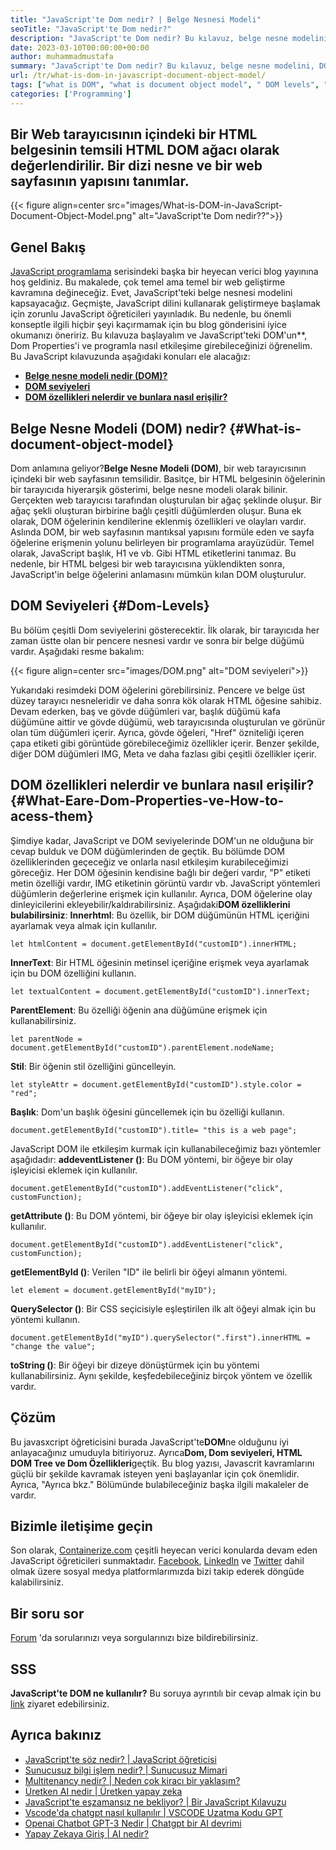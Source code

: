 ```yaml
---
title: "JavaScript'te Dom nedir? | Belge Nesnesi Modeli" 
seoTitle: "JavaScript'te Dom nedir?" 
description: "JavaScript'te Dom nedir? Bu kılavuz, belge nesne modelini, DOM'un özelliklerini, DOM seviyelerini ve DOM öğelerine nasıl erişileceğini gösterecektir." 
date: 2023-03-10T00:00:00+00:00
author: muhammadmustafa
summary: "JavaScript'te Dom nedir? Bu kılavuz, belge nesne modelini, DOM'un özelliklerini, DOM seviyelerini ve DOM öğelerine nasıl erişileceğini gösterecektir." 
url: /tr/what-is-dom-in-javascript-document-object-model/
tags: ["what is DOM", "what is document object model", " DOM levels", "HTML DOM tree", "DOM properties"]
categories: ['Programming']
---
```


## Bir Web tarayıcısının içindeki bir HTML belgesinin temsili HTML DOM ağacı olarak değerlendirilir. Bir dizi nesne ve bir web sayfasının yapısını tanımlar.

{{< figure align=center src="images/What-is-DOM-in-JavaScript-Document-Object-Model.png" alt="JavaScript'te Dom nedir??">}}


## Genel Bakış
[JavaScript programlama][1] serisindeki başka bir heyecan verici blog yayınına hoş geldiniz. Bu makalede, çok temel ama temel bir web geliştirme kavramına değineceğiz. Evet, JavaScript'teki belge nesnesi modelini kapsayacağız. Geçmişte, JavaScript dilini kullanarak geliştirmeye başlamak için zorunlu JavaScript öğreticileri yayınladık. Bu nedenle, bu önemli konseptle ilgili hiçbir şeyi kaçırmamak için bu blog gönderisini iyice okumanızı öneririz. Bu kılavuza başlayalım ve JavaScript'teki DOM'un**, Dom Properties'i ve programla nasıl etkileşime girebileceğinizi öğrenelim.
Bu JavaScript kılavuzunda aşağıdaki konuları ele alacağız:
* **[Belge nesne modeli nedir (DOM)?][2]**
* **[DOM seviyeleri][3]**
* **[DOM özellikleri nelerdir ve bunlara nasıl erişilir?][4]**

## Belge Nesne Modeli (DOM) nedir?   {#What-is-document-object-model}
Dom anlamına geliyor?**Belge Nesne Modeli (DOM)**, bir web tarayıcısının içindeki bir web sayfasının temsilidir. Basitçe, bir HTML belgesinin öğelerinin bir tarayıcıda hiyerarşik gösterimi, belge nesne modeli olarak bilinir. Gerçekten web tarayıcısı tarafından oluşturulan bir ağaç şeklinde oluşur. Bir ağaç şekli oluşturan birbirine bağlı çeşitli düğümlerden oluşur. Buna ek olarak, DOM öğelerinin kendilerine eklenmiş özellikleri ve olayları vardır.
Aslında DOM, bir web sayfasının mantıksal yapısını formüle eden ve sayfa öğelerine erişmenin yolunu belirleyen bir programlama arayüzüdür. Temel olarak, JavaScript başlık, H1 ve vb. Gibi HTML etiketlerini tanımaz. Bu nedenle, bir HTML belgesi bir web tarayıcısına yüklendikten sonra, JavaScript'in belge öğelerini anlamasını mümkün kılan DOM oluşturulur.

## DOM Seviyeleri   {#Dom-Levels}
Bu bölüm çeşitli Dom seviyelerini gösterecektir. İlk olarak, bir tarayıcıda her zaman üstte olan bir pencere nesnesi vardır ve sonra bir belge düğümü vardır. Aşağıdaki resme bakalım:

{{< figure align=center src="images/DOM.png" alt="DOM seviyeleri">}}

Yukarıdaki resimdeki DOM öğelerini görebilirsiniz. Pencere ve belge üst düzey tarayıcı nesneleridir ve daha sonra kök olarak HTML öğesine sahibiz. Devam ederken, baş ve gövde düğümleri var, başlık düğümü kafa düğümüne aittir ve gövde düğümü, web tarayıcısında oluşturulan ve görünür olan tüm düğümleri içerir. Ayrıca, gövde öğeleri, "Href" özniteliği içeren çapa etiketi gibi görüntüde görebileceğimiz özellikler içerir. Benzer şekilde, diğer DOM düğümleri IMG, Meta ve daha fazlası gibi çeşitli özellikler içerir.

## DOM özellikleri nelerdir ve bunlara nasıl erişilir?   {#What-Eare-Dom-Properties-ve-How-to-acess-them}
Şimdiye kadar, JavaScript ve DOM seviyelerinde DOM'un ne olduğuna bir cevap bulduk ve DOM düğümlerinden de geçtik. Bu bölümde DOM özelliklerinden geçeceğiz ve onlarla nasıl etkileşim kurabileceğimizi göreceğiz. Her DOM öğesinin kendisine bağlı bir değeri vardır, "P" etiketi metin özelliği vardır, IMG etiketinin görüntü vardır vb. JavaScript yöntemleri düğümlerin değerlerine erişmek için kullanılır. Ayrıca, DOM öğelerine olay dinleyicilerini ekleyebilir/kaldırabilirsiniz.
Aşağıdaki**DOM özelliklerini bulabilirsiniz**:
**Innerhtml**: Bu özellik, bir DOM düğümünün HTML içeriğini ayarlamak veya almak için kullanılır.
```
let htmlContent = document.getElementById("customID").innerHTML;
```
**InnerText**: Bir HTML öğesinin metinsel içeriğine erişmek veya ayarlamak için bu DOM özelliğini kullanın.
```
let textualContent = document.getElementById("customID").innerText;
```
**ParentElement**: Bu özelliği öğenin ana düğümüne erişmek için kullanabilirsiniz.
```
let parentNode = document.getElementById("customID").parentElement.nodeName;
```
**Stil**: Bir öğenin stil özelliğini güncelleyin.
```
let styleAttr = document.getElementById("customID").style.color = "red";
```
**Başlık**: Dom'un başlık öğesini güncellemek için bu özelliği kullanın.
```
document.getElementById("customID").title= "this is a web page";
```
 JavaScript DOM ile etkileşim kurmak için kullanabileceğimiz bazı yöntemler aşağıdadır:
**addeventListener ()**: Bu DOM yöntemi, bir öğeye bir olay işleyicisi eklemek için kullanılır.
```
document.getElementById("customID").addEventListener("click", customFunction);
```
**getAttribute ()**: Bu DOM yöntemi, bir öğeye bir olay işleyicisi eklemek için kullanılır.
```
document.getElementById("customID").addEventListener("click", customFunction);
```
**getElementById ()**: Verilen "ID" ile belirli bir öğeyi almanın yöntemi.
```
let element = document.getElementById("myID");
```
**QuerySelector ()**: Bir CSS seçicisiyle eşleştirilen ilk alt öğeyi almak için bu yöntemi kullanın.
```
document.getElementById("myID").querySelector(".first").innerHTML = "change the value";
```
**toString ()**: Bir öğeyi bir dizeye dönüştürmek için bu yöntemi kullanabilirsiniz.
Aynı şekilde, keşfedebileceğiniz birçok yöntem ve özellik vardır.

## Çözüm
Bu javasxcript öğreticisini burada JavaScript'te**DOM**ne olduğunu iyi anlayacağınız umuduyla bitiriyoruz. Ayrıca**Dom, Dom seviyeleri, HTML DOM Tree ve Dom Özellikleri**geçtik. Bu blog yazısı, Javascrit kavramlarını güçlü bir şekilde kavramak isteyen yeni başlayanlar için çok önemlidir. Ayrıca, "Ayrıca bkz." Bölümünde bulabileceğiniz başka ilgili makaleler de vardır.

## Bizimle iletişime geçin
Son olarak, [Containerize.com][5] çeşitli heyecan verici konularda devam eden JavaScript öğreticileri sunmaktadır. [Facebook][6], [LinkedIn][7] ve [Twitter][8] dahil olmak üzere sosyal medya platformlarımızda bizi takip ederek döngüde kalabilirsiniz.

## Bir soru sor
[Forum][9] 'da sorularınızı veya sorgularınızı bize bildirebilirsiniz.

## SSS
**JavaScript'te DOM ne kullanılır?**
Bu soruya ayrıntılı bir cevap almak için bu [link][2] ziyaret edebilirsiniz.

## Ayrıca bakınız
  * [JavaScript'te söz nedir? | JavaScript öğreticisi][10]
  * [Sunucusuz bilgi işlem nedir? | Sunucusuz Mimari][11]
  * [Multitenancy nedir? | Neden çok kiracı bir yaklaşım?][12]
  * [Üretken AI nedir | Üretken yapay zeka][13]
  * [JavaScript'te eşzamansız ne bekliyor? | Bir JavaScript Kılavuzu][14]
  * [Vscode'da chatgpt nasıl kullanılır | VSCODE Uzatma Kodu GPT][15]
  * [Openai Chatbot GPT-3 Nedir | Chatgpt bir AI devrimi][16]
  * [Yapay Zekaya Giriş | AI nedir?][17]

  
[1]: https://blog.containerize.com/categories/programming/
[2]: #What-is-Document-Object-Model
[3]: #DOM-levels
[4]: #What-are-DOM-properties-and-how-to-access-them
[5]: https://www.containerize.com/
[6]: https://web.facebook.com/containerize
[7]: https://www.linkedin.com/company/containerize/
[8]: https://twitter.com/containerize_co
[9]: https://forum.containerize.com/
[10]: https://blog.containerize.com/what-is-promise-in-javascript-javascript-tutorial/
[11]: https://blog.containerize.com/programming/what-is-serverless-computing-serverless-architecture/
[12]: https://blog.containerize.com/programming/what-is-multitenancy-why-a-multi-tenant-approach-2/
[13]: https://blog.containerize.com/artificial-intelligence/what-is-generative-ai-generative-artificial-intelligence/
[14]: https://blog.containerize.com/what-is-async-await-in-javascript-a-javascript-guide/
[15]: https://blog.containerize.com/artificial-intelligence/how-to-use-chatgpt-in-vscode-the-vscode-extension-codegpt/
[16]: https://blog.containerize.com/artificial-intelligence/what-is-openai-chatbot-gpt-3-chatgpt-an-ai-revolution/
[17]: https://blog.containerize.com/artificial-intelligence/an-introduction-to-artificial-intelligence-what-is-ai/
